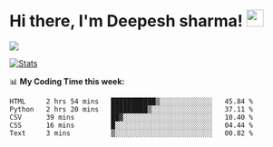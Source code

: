 # Hi there, I'm Deepesh sharma! <img src="https://raw.githubusercontent.com/MartinHeinz/MartinHeinz/master/wave.gif" width="30px">

![](https://camo.githubusercontent.com/992babdffd8c74a1502de375fbdf7e4d54773242/68747470733a2f2f6d656469612e67697068792e636f6d2f6d656469612f53576f536b4e36447854737a71494b4571762f67697068792e676966)

[![Stats](https://github-readme-stats.vercel.app/api?username=deepeshhsharma&show_icons=true&theme=radical)](https://github-readme-stats.vercel.app/api?username=deepeshhsharma&show_icons=true&theme=radical)&nbsp; &nbsp; &nbsp; &nbsp; &nbsp; &nbsp; &nbsp; &nbsp; &nbsp; &nbsp; 

📊 **My Coding Time this week:**
<!--START_SECTION:waka-->
```text
HTML     2 hrs 54 mins   ███████████▒░░░░░░░░░░░░░   45.84 % 
Python   2 hrs 20 mins   █████████▒░░░░░░░░░░░░░░░   37.11 % 
CSV      39 mins         ██▓░░░░░░░░░░░░░░░░░░░░░░   10.40 % 
CSS      16 mins         █░░░░░░░░░░░░░░░░░░░░░░░░   04.44 % 
Text     3 mins          ▒░░░░░░░░░░░░░░░░░░░░░░░░   00.82 % 
```
<!--END_SECTION:waka-->
